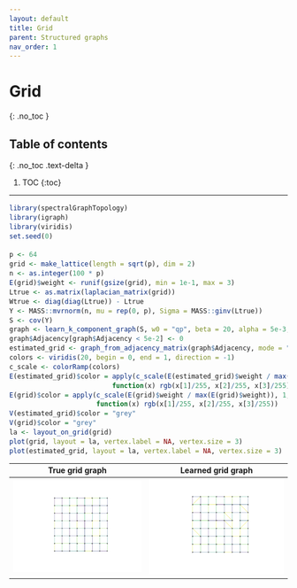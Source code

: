 ```yaml
---
layout: default
title: Grid
parent: Structured graphs
nav_order: 1
---
```


# Grid
{: .no_toc }

## Table of contents
{: .no_toc .text-delta }

1. TOC
{:toc}

---

``` r
library(spectralGraphTopology)
library(igraph)
library(viridis)
set.seed(0)

p <- 64
grid <- make_lattice(length = sqrt(p), dim = 2)
n <- as.integer(100 * p)
E(grid)$weight <- runif(gsize(grid), min = 1e-1, max = 3)
Ltrue <- as.matrix(laplacian_matrix(grid))
Wtrue <- diag(diag(Ltrue)) - Ltrue
Y <- MASS::mvrnorm(n, mu = rep(0, p), Sigma = MASS::ginv(Ltrue))
S <- cov(Y)
graph <- learn_k_component_graph(S, w0 = "qp", beta = 20, alpha = 5e-3, abstol = 1e-5, verbose = FALSE)
graph$Adjacency[graph$Adjacency < 5e-2] <- 0
estimated_grid <- graph_from_adjacency_matrix(graph$Adjacency, mode = "undirected", weighted = TRUE)
colors <- viridis(20, begin = 0, end = 1, direction = -1)
c_scale <- colorRamp(colors)
E(estimated_grid)$color = apply(c_scale(E(estimated_grid)$weight / max(E(estimated_grid)$weight)), 1,
                          function(x) rgb(x[1]/255, x[2]/255, x[3]/255))
E(grid)$color = apply(c_scale(E(grid)$weight / max(E(grid)$weight)), 1,
                      function(x) rgb(x[1]/255, x[2]/255, x[3]/255))
V(estimated_grid)$color = "grey"
V(grid)$color = "grey"
la <- layout_on_grid(grid)
plot(grid, layout = la, vertex.label = NA, vertex.size = 3)
plot(estimated_grid, layout = la, vertex.label = NA, vertex.size = 3)
```

True grid graph            |  Learned grid graph
:-------------------------:|:-------------------------:
![](grid_files/figure-markdown_github/unnamed-chunk-1-1.png) | ![](grid_files/figure-markdown_github/unnamed-chunk-1-2.png)
